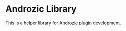 Androzic Library
================

This is a helper library for [Androzic plugin](https://github.com/andreynovikov/Androzic/wiki/Creating-plugins)
development.
